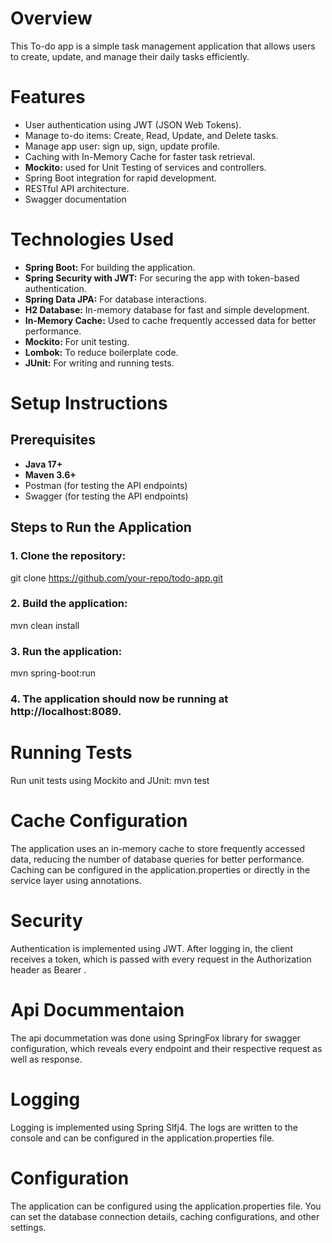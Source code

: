 # Overview
This To-do app is a simple task management application that allows users to create, update, and manage their daily tasks efficiently. 

# Features
- User authentication using JWT (JSON Web Tokens).
- Manage to-do items: Create, Read, Update, and Delete tasks.
- Manage app user: sign up, sign, update profile.
- Caching with In-Memory Cache for faster task retrieval.
- **Mockito:** used for Unit Testing of services and controllers.
- Spring Boot integration for rapid development.
- RESTful API architecture.
- Swagger documentation

# Technologies Used
- **Spring Boot:** For building the application.
- **Spring Security with JWT:** For securing the app with token-based authentication.
- **Spring Data JPA:** For database interactions.
- **H2 Database:** In-memory database for fast and simple development.
- **In-Memory Cache:** Used to cache frequently accessed data for better performance.
- **Mockito:** For unit testing.
- **Lombok:** To reduce boilerplate code.
- **JUnit:** For writing and running tests.

# Setup Instructions

## Prerequisites
- **Java 17+**
- **Maven 3.6+**
- Postman (for testing the API endpoints)
- Swagger (for testing the API endpoints)

## Steps to Run the Application

### 1. Clone the repository:

git clone https://github.com/your-repo/todo-app.git

### 2. Build the application:
 mvn clean install

### 3. Run the application:
mvn spring-boot:run

### 4. The application should now be running at http://localhost:8089.

# Running Tests
Run unit tests using Mockito and JUnit:
mvn test

# Cache Configuration
The application uses an in-memory cache to store frequently accessed data, reducing the number of database queries for better performance. Caching can be configured in the application.properties or directly in the service layer using annotations.

# Security
Authentication is implemented using JWT. After logging in, the client receives a token, which is passed with every request in the Authorization header as Bearer <token>.

# Api Docummentaion
The api docummetation was done using SpringFox library for swagger configuration, which reveals every endpoint and their respective request as well as response.


# Logging
Logging is implemented using Spring Slfj4. The logs are written to the console and can be configured in the application.properties file.

# Configuration
The application can be configured using the application.properties file. You can set the database connection details, caching configurations, and other settings.
